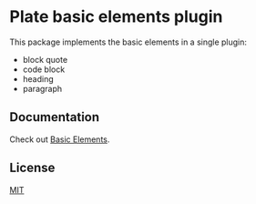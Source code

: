 # Plate basic elements plugin

This package implements the basic elements in a single plugin:

- block quote
- code block
- heading
- paragraph

## Documentation

Check out
[Basic Elements](https://platejs.org/docs/basic-blocks).

## License

[MIT](../../LICENSE)
